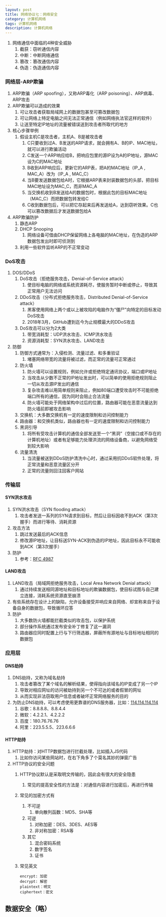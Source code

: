 ```yaml
---
layout: post
title: 网络协议七：网络安全
category: 计算机网络
tags: 计算机网络
description: 计算机网络
---
```


1. 网络通信中面临的4种安全威胁
    1. 截获：窃听通信内容
    2. 中断：中断网络通信
    3. 篡改：篡改通信内容
    4. 伪造：伪造通信内容

### 网络层-ARP欺骗
1. ARP欺骗（ARP spoofing），又称ARP毒化（ARP poisoning）、ARP病毒、ARP攻击
2. ARP欺骗可以造成的效果
    1. 可让攻击者获取局域网上的数据包甚至可篡改数据包
    2. 可让网络上特定电脑之间无法正常通信（例如网络执法官这样的软件） 
    3. 让送至特定IP地址的流量被错误送到攻击者所取代的地方
3. 核心步骤举例
    1. 假设主机C是攻击者，主机A、B是被攻击者
        1. C只要收到过A、B发送的ARP请求，就会拥有A、B的IP、MAC地址，就可以进行欺骗活动
        2. C发送一个ARP响应给B，把响应包里的源IP设为A的IP地址，源MAC设为C的MAC地址
        3. B收到ARP响应后，更新它的ARP表，把A的MAC地址（IP_A , MAC_A）改为（IP_A , MAC_C）
        4. 当B要发送数据包给A时，它根据ARP表来封装数据包的头部，把目标MAC地址设为MAC_C，而非MAC_A
        5. 当交换机收到B发送给A的数据包时，根据此包的目标MAC地址（MAC_C）而把数据包转发给C
        6. C收到数据包后，可以把它存起来后再发送给A，达到窃听效果。C也可以篡改数据后才发送数据包给A
4. ARP欺骗防护
    1. 静态ARP
    2. DHCP Snooping
        1. 网络设备可借由DHCP保留网络上各电脑的MAC地址，在伪造的ARP数据包发出时即可侦测到
    3. 利用一些软件监听ARP的不正常变动

### DoS攻击
1. DOS/DDoS
    1. DoS攻击（拒绝服务攻击，Denial-of-Service attack）
        1.  使目标电脑的网络或系统资源耗尽，使服务暂时中断或停止，导致其正常用户无法访问
    2. DDoS攻击（分布式拒绝服务攻击，Distributed Denial-of-Service attack）
        1. 黑客使用网络上两个或以上被攻陷的电脑作为“僵尸”向特定的目标发动DoS攻击
        2. 2018年3月，GitHub遭到迄今为止规模最大的DDoS攻击
    3. DoS攻击可以分为2大类
        1. 带宽消耗型：UDP洪水攻击、ICMP洪水攻击 
        2.  资源消耗型：SYN洪水攻击、LAND攻击
2. 防御
    1. 防御方式通常为：入侵检测、流量过滤、和多重验证
        1. 堵塞网络带宽的流量将被过滤，而正常的流量可正常通过
    2. 防火墙
        1. 防火墙可以设置规则，例如允许或拒绝特定通讯协议，端口或IP地址
        2.  当攻击从少数不正常的IP地址发出时，可以简单的使用拒绝规则阻止一切从攻击源IP发出的通信
        3. 复杂攻击难以用简单规则来阻止，例如80端口遭受攻击时不可能拒绝端口所有的通信，因为同时会阻止合法流量 
        4. 防火墙可能处于网络架构中过后的位置，路由器可能在恶意流量达到防火墙前即被攻击影响
    3. 交换机：大多数交换机有一定的速度限制和访问控制能力
    4. 路由器：和交换机类似，路由器也有一定的速度限制和访问控制能力
    5. 黑洞引导
        1. 将所有受攻击计算机的通信全部发送至一个“黑洞”（空接口或不存在的计算机地址）或者有足够能力处理洪流的网络设备商，以避免网络受到较大影响
    6. 流量清洗
        1. 当流量被送到DDoS防护清洗中心时，通过采用抗DDoS软件处理，将正常流量和恶意流量区分开
        2. 正常的流量则回注回客户网站
    
### 传输层

#### SYN洪水攻击
1. SYN洪水攻击（SYN flooding attack）
    1. 攻击者发送一系列的SYN请求到目标，然后让目标因收不到ACK（第3次握手）而进行等待、消耗资源
2. 攻击方法
    1. 跳过发送最后的ACK信息
    2. 修改源IP地址，让目标送SYN-ACK到伪造的IP地址，因此目标永不可能收到ACK（第3次握手）
3. 防护
    1. 参考：[RFC 4987](https://tools.ietf.org/html/rfc4987)

#### LAND攻击
1. LAND攻击（局域网拒绝服务攻击，Local Area Network Denial attack）
    1. 通过持续发送相同源地址和目标地址的欺骗数据包，使目标试图与自己建立连接，消耗系统资源直至崩溃
2. 有些系统存在设计上的缺陷，允许设备接受并响应来自网络、却宣称来自于设备自身的数据包，导致循环应答
3. 防护
    1. 大多数防火墙都能拦截类似的攻击包，以保护系统
    2. 部分操作系统通过发布安全补丁修复了这一漏洞
    3. 路由器应同时配置上行与下行筛选器，屏蔽所有源地址与目标地址相同的数据包

### 应用层
#### DNS劫持
1. DNS劫持，又称为域名劫持
    1. 攻击者篡改了某个域名的解析结果，使得指向该域名的IP变成了另一个IP 
    2. 导致对相应网址的访问被劫持到另一个不可达的或者假冒的网址
    3. 从而实现非法窃取用户信息或者破坏正常网络服务的目的
2. 为防止DNS劫持，可以考虑使用更靠谱的DNS服务器，比如：[114.114.114.114](http://www.114dns.com/)
    1. 谷歌：8.8.8.8、8.8.4.4
    2. 微软：4.2.2.1、4.2.2.2
    3. 百度：180.76.76.76
    4. 阿里：223.5.5.5、223.6.6.6

#### HTTP劫持
1. HTTP劫持：对HTTP数据包进行拦截处理，比如插入JS代码 
    1. 比如你访问某些网站时，在右下角多了个莫名其妙的弹窗广告
2. HTTP协议的安全问题
    1. HTTP协议默认是采取明文传输的，因此会有很大的安全隐患
        1. 常见的提高安全性的方法是：对通信内容进行加密后，再进行传输
    2. 常见的加密方式有
        1. 不可逆
            1. 单向散列函数：MD5、SHA等 
        2. 可逆
            1. 对称加密：DES、3DES、AES等 
            2. 非对称加密：RSA等
        3. 其它
            1. 混合密码系统
            2. 数字签名
            3. 证书
    3. 常见英文
        
        ```
        encrypt: 加密
        decrypt: 解密
        plaintext：明文
        ciphertext：密文
        ```
    

## 数据安全（略）


